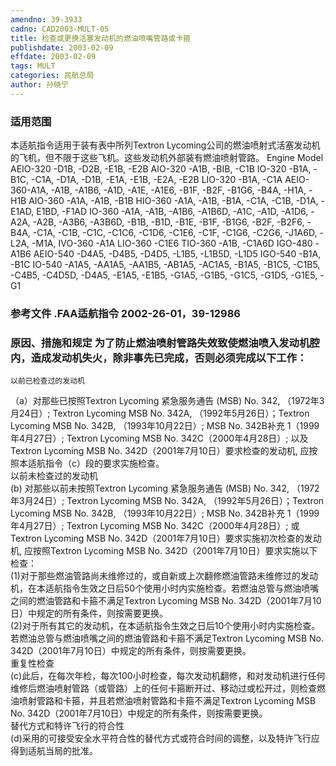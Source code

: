 ```yaml
---
amendno: 39-3933  
cadno: CAD2003-MULT-05  
title: 检查或更换活塞发动机的燃油喷嘴管路或卡箍  
publishdate: 2003-02-09  
effdate: 2003-02-09  
tags: MULT  
categories: 民航总局  
author: 孙晓宁  
---
```

  
### 适用范围  
本适航指令适用于装有表中所列Textron Lycoming公司的燃油喷射式活塞发动机的飞机，但不限于这些飞机。这些发动机外部装有燃油喷射管路。 Engine Model AEIO-320 -D1B, -D2B, -E1B, -E2B AIO-320 -A1B, -BIB, -C1B IO-320 -B1A, -B1C, -C1A, -D1A, -D1B, -E1A, -E1B, -E2A, -E2B LIO-320 -B1A, -C1A AEIO-360-A1A, -A1B, -A1B6, -A1D, -A1E, -A1E6, -B1F, -B2F, -B1G6, -B4A, -H1A, -H1B AIO-360 -A1A, -A1B, -B1B HIO-360 -A1A, -A1B, -B1A, -C1A, -C1B, -D1A, -E1AD, E1BD, -F1AD IO-360 -A1A, -A1B, -A1B6, -A1B6D, -A1C, -A1D, -A1D6, -A2A, -A2B, -A3B6, -A3B6D, -B1B, -B1D, -B1E, -B1F, -B1G6,
-B2F, -B2F6, -B4A, -C1A, -C1B, -C1C, -C1C6, -C1D6, -C1E6, -C1F, -C1G6, -C2G6, -J1A6D, -L2A, -M1A, IVO-360 -A1A LIO-360 -C1E6 TIO-360 -A1B, -C1A6D
IGO-480 -A1B6 AEIO-540 -D4A5, -D4B5, -D4D5, -L1B5, -L1B5D, -L1D5 IGO-540 -B1A, -B1C IO-540 -A1A5, -AA1A5, -AA1B5, -AB1A5, -AC1A5, -B1A5, -B1C5, -C1B5, -C4B5, -C4D5D, -D4A5, -E1A5, -E1B5, -G1A5,
-G1B5, -G1C5, -G1D5, -G1E5, -G1  
  
<!--more-->  
### 参考文件    .FAA适航指令 2002-26-01，39-12986  
  
### 原因、措施和规定     为了防止燃油喷射管路失效致使燃油喷入发动机腔内，造成发动机失火，除非事先已完成，否则必须完成以下工作：  
      
    以前已检查过的发动机  
（a）对那些已按照Textron Lycoming 紧急服务通告 (MSB) No. 342, （1972年3月24日）; Textron Lycoming MSB No. 342A, （1992年5月26日）；Textron Lycoming MSB No. 342B, （1993年10月22日）; MSB No. 342B补充 1（1999年4月27日）; Textron Lycoming MSB No. 342C（2000年4月28日）; 以及 Textron Lycoming MSB No. 342D（2001年7月10日）要求检查的发动机, 应按照本适航指令（c）段的要求实施检查。  
    以前未检查过的发动机  
(b) 对那些以前未按照Textron Lycoming 紧急服务通告 (MSB) No. 342, （1972年3月24日）; Textron Lycoming MSB No. 342A, （1992年5月26日）；Textron Lycoming MSB No. 342B, （1993年10月22日）; MSB No. 342B补充 1（1999年4月27日）; Textron Lycoming MSB No. 342C（2000年4月28日）; 或 Textron Lycoming MSB No. 342D（2001年7月10日）要求实施初次检查的发动机, 应按照Textron Lycoming MSB No. 342D（2001年7月10日）要求实施以下检查：  
    (1)对于那些燃油管路尚未维修过的，或自新或上次翻修燃油管路未维修过的发动机，在本适航指令生效之日后50个使用小时内实施检查。若燃油总管与燃油喷嘴之间的燃油管路和卡箍不满足Textron Lycoming MSB No. 342D（2001年7月10日）中规定的所有条件，则按需要更换。  
    (2)对于所有其它的发动机，在本适航指令生效之日后10个使用小时内实施检查。若燃油总管与燃油喷嘴之间的燃油管路和卡箍不满足Textron Lycoming MSB No. 342D（2001年7月10日）中规定的所有条件，则按需要更换。  
    重复性检查  
(c)此后，在每次年检，每次100小时检查，每次发动机翻修，和对发动机进行任何维修后燃油喷射管路（或管路）上的任何卡箍断开过、移动过或松开过，则检查燃油喷射管路和卡箍，并且若燃油喷射管路和卡箍不满足Textron Lycoming MSB No. 342D（2001年7月10日）中规定的所有条件，则按需要更换。  
    替代方式和特许飞行的符合性  
    (d)采用的可接受安全水平符合性的替代方式或符合时间的调整，以及特许飞行应得到适航当局的批准。  
  
      

